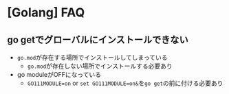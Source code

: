 # [Golang] FAQ


go getでグローバルにインストールできない
----------------------------------------

* `go.mod`が存在する場所でインストールしてしまっている
    * `go.mod`が存在しない場所でインストールする必要あり
* go moduleがOFFになっている
    * `GO111MODULE=on` or `set GO111MODULE=on&`を`go get`の前に付ける必要あり

